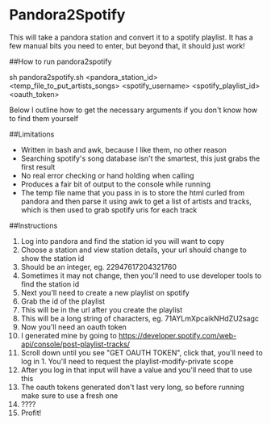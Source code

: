 Pandora2Spotify
===============

This will take a pandora station and convert it to a spotify playlist. It has a few manual bits you need to enter, but beyond that, it should just work!

##How to run pandora2spotify

sh pandora2spotify.sh &lt;pandora_station_id&gt; &lt;temp_file_to_put_artists_songs&gt; &lt;spotify_username&gt; &lt;spotify_playlist_id&gt; &lt;oauth_token&gt;

Below I outline how to get the necessary arguments if you don't know how to find them yourself

##Limitations
* Written in bash and awk, because I like them, no other reason
* Searching spotify's song database isn't the smartest, this just grabs the first result
* No real error checking or hand holding when calling
* Produces a fair bit of output to the console while running
* The temp file name that you pass in is to store the html curled from pandora and then parse it using awk to get a list of artists and tracks, which is then used to grab spotify uris for each track

##Instructions
1. Log into pandora and find the station id you will want to copy
  1. Choose a station and view station details, your url should change to show the station id
  2. Should be an integer, eg. 22947617204321760
  3. Sometimes it may not change, then you'll need to use developer tools to find the station id
2. Next you'll need to create a new playlist on spotify
3. Grab the id of the playlist
  1. This will be in the url after you create the playlist
  2. This will be a long string of characters, eg. 71AYLmXpcaikNHdZU2sagc
4. Now you'll need an oauth token
  1. I generated mine by going to https://developer.spotify.com/web-api/console/post-playlist-tracks/
  2. Scroll down until you see "GET OAUTH TOKEN", click that, you'll need to log in
    1. You'll need to request the playlist-modify-private scope 
  3. After you log in that input will have a value and you'll need that to use this
  4. The oauth tokens generated don't last very long, so before running make sure to use a fresh one
5. ????
6. Profit!
